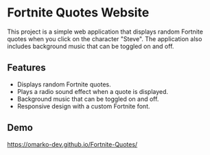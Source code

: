 # Fortnite Quotes Website

This project is a simple web application that displays random Fortnite quotes when you click on the character "Steve". The application also includes background music that can be toggled on and off.

## Features

- Displays random Fortnite quotes.
- Plays a radio sound effect when a quote is displayed.
- Background music that can be toggled on and off.
- Responsive design with a custom Fortnite font.

## Demo
https://omarko-dev.github.io/Fortnite-Quotes/
